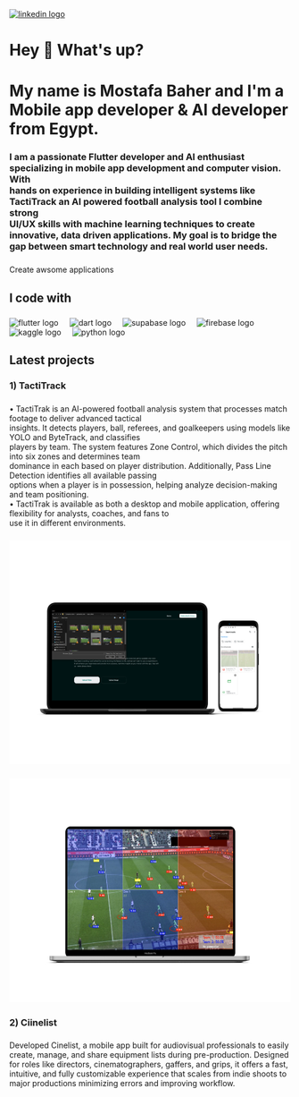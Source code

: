 <div align="left">
  <a href="https://www.linkedin.com/in/mostafa-baher-92075625b/" target="_blank">
    <img src="https://raw.githubusercontent.com/maurodesouza/profile-readme-generator/master/src/assets/icons/social/linkedin/default.svg" width="52" height="40" alt="linkedin logo"  />
  </a>
</div>

###

<h1 align="left">Hey 👋 What's up?</h1>

###

<h1 align="left">My name is Mostafa Baher and I'm a Mobile app developer & AI developer from Egypt.</h1>

###

<h3 align="left">I am a passionate Flutter developer and AI enthusiast specializing in mobile app development and computer vision. With<br>hands on experience in building intelligent systems like TactiTrack an AI powered football analysis tool I combine strong<br>UI/UX skills with machine learning techniques to create innovative, data driven applications. My goal is to bridge the<br>gap between smart technology and real world user needs.</h3>

###

<p align="left">Create awsome applications</p>

###

<h2 align="left">I code with</h2>

###

<div align="left">
  <img src="https://cdn.jsdelivr.net/gh/devicons/devicon/icons/flutter/flutter-original.svg" height="40" alt="flutter logo"  />
  <img width="12" />
  <img src="https://skillicons.dev/icons?i=dart" height="40" alt="dart logo"  />
  <img width="12" />
  <img src="https://cdn.simpleicons.org/supabase/3ECF8E" height="40" alt="supabase logo"  />
  <img width="12" />
  <img src="https://skillicons.dev/icons?i=firebase" height="40" alt="firebase logo"  />
  <img width="12" />
  <img src="https://cdn.simpleicons.org/kaggle/20BEFF" height="40" alt="kaggle logo"  />
  <img width="12" />
  <img src="https://skillicons.dev/icons?i=py" height="40" alt="python logo"  />
</div>

###

<h2 align="left">Latest projects</h2>

###

<h3 align="left">1) TactiTrack</h3>

###

<p align="left">• TactiTrak is an AI-powered football analysis system that processes match footage to deliver advanced tactical<br>insights. It detects players, ball, referees, and goalkeepers using models like YOLO and ByteTrack, and classifies<br>players by team. The system features Zone Control, which divides the pitch into six zones and determines team<br>dominance in each based on player distribution. Additionally, Pass Line Detection identifies all available passing<br>options when a player is in possession, helping analyze decision-making and team positioning.<br>• TactiTrak is available as both a desktop and mobile application, offering flexibility for analysts, coaches, and fans to<br>use it in different environments.</p>

###

<div align="center">
  <img height="400" src="https://raw.githubusercontent.com/MOASTAFABAHER/TactiTrackFlutter/41ae02f61ca85cac35170ffcac07929949f1dee2/Upload%20video.png"  />
</div>

###

<div align="center">
  <img height="400" src="https://raw.githubusercontent.com/MOASTAFABAHER/TactiTrackFlutter/fbd6140296ef50b4bee6db4ed52fba506540838c/zone_controll_mockup.png"  />
</div>

###

<h3 align="left">2) Ciinelist</h3>

###

<p align="left">Developed Cinelist, a mobile app built for audiovisual professionals to easily create, manage, and share equipment lists during pre-production. Designed for roles like directors, cinematographers, gaffers, and grips, it offers a fast, intuitive, and fully customizable experience that scales from indie shoots to major productions minimizing errors and improving workflow.</p>

###
